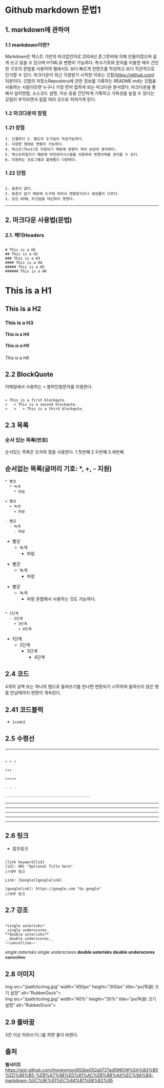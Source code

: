 # Github markdown 문법1



## 1. markdown에 관하여
### 1.1 markdown이란?

Markdown은 텍스트 기반의 마크업언어로 2004년 존그루버에 의해 만들어졌으며 쉽게 쓰고 읽을 수 있으며 HTML로 변환이 가능하다. 특수기호와 문자를 이용한 매우 간단한 구조의 문법을 사용하여 웹에서도 보다 빠르게 컨텐츠를 작성하고 보다 직관적으로 인식할 수 있다. 마크다운이 최근 각광받기 시작한 이유는 깃헙(https://github.com) 덕분이다. 깃헙의 저장소Repository에 관한 정보를 기록하는 README.md는 깃헙을 사용하는 사람이라면 누구나 가장 먼저 접하게 되는 마크다운 문서였다. 마크다운을 통해서 설치방법, 소스코드 설명, 이슈 등을 간단하게 기록하고 가독성을 높일 수 있다는 강점이 부각되면서 점점 여러 곳으로 퍼져가게 된다.

### 1.2 마크다운의 장점

### 1.21 장점 
<pre><code>1. 간결하다 2. 별도의 도구없이 작성가능하다.
3. 다양한 형태로 변환이 가능하다.
4. 텍스트(Text)로 저장되기 때문에 용량이 적어 보관이 용이하다.
5. 텍스트파일이기 때문에 버전관리시스템을 이용하여 변경이력을 관리할 수 있다.
6. 지원하는 프로그램과 플랫폼이 다양하다.</code></pre>

### 1.22 단점 
<pre><code>
1. 표준이 없다.
2. 표준이 없기 때문에 도구에 따라서 변환방식이나 생성물이 다르다.
3. 모든 HTML 마크업을 대신하지 못한다.
</code></pre>


<hr/>

## 2. 마크다운 사용법(문법)
### 2.1. 헤더Headers
<pre><code>
# This is a H1
## This is a H2
### This is a H3
#### This is a H4
##### This is a H5
###### This is a H6
</code></pre>
# This is a H1
## This is a H2
### This is a H3
#### This is a H4
##### This is a H5
###### This is a H6
## 2.2 BlockQuote
이메일에서 사용하는 > 블럭인용문자를 이용한다.
<pre><code>
> This is a first blockqute.
>	> This is a second blockqute.
>	>	> This is a third blockqute.
</code></pre>


## 2.3 목록
### 순서 있는 목록(번호)
순서있는 목록은 숫자와 점을 사용한다.
1.첫번쨰
2.두번쨰
3.세번째
## 순서없는 목록(글머리 기호: *, +, - 지원)
<pre><code>* 빨강
  * 녹색
    * 파랑

+ 빨강
  + 녹색
    + 파랑

- 빨강
  - 녹색
    - 파랑
</code></pre>
* 빨강
  * 녹색
    * 파랑

+ 빨강
  + 녹색
    + 파랑

- 빨강
  - 녹색
    - 파랑
혼합해서 사용하는 것도 가능하다.

<pre><code>
* 1단계
  - 2단계
    + 3단계
      + 4단계
</code></pre>
* 1단계
  - 2단계
    + 3단계
      + 4단계


## 2.4 코드

4개의 공백 또는 하나의 탭으로 들여쓰기를 만나면 변환되기 시작하여 들여쓰지 않은 행을 만날때까지 변환이 계속된다.

## 2.41 코드블럭

* <pre><code>{code}</code></pre>

   
## 2.5 수평선 <hr/>

<pre><code>
* * *

***

*****

- - -

---------------------------------------
</code></pre>
* * *

***

*****

- - -

---------------------------------------
   
## 2.6 링크
* 참조링크

<pre><code>
[link keyword][id]
[id]: URL "Optional Title here"
//내부 링크

Link: [Google][googlelink]

[googlelink]: https://google.com "Go google"
//외부 링크
</code></pre>
   

## 2.7 강조
<pre><code>
*single asterisks*
_single underscores_
**double asterisks**
__double underscores__
~~cancelline~~
</code></pre>
*single asterisks*
_single underscores_
**double asterisks**
__double underscores__
~~cancelline~~
   
## 2.8 이미지 

img src="/path/to/img.jpg" width="450px" height="300px" title="px(픽셀) 크기 설정" alt="RubberDuck"></img><br/>
img src="/path/to/img.jpg" width="40%" height="30%" title="px(픽셀) 크기 설정" alt="RubberDuck"></img>
   
## 2.9 줄바꿈
3칸 이상 띄워쓰기( )를 하면 줄이 바뀐다.
   







## 출처   



**웹사이트**   
https://gist.github.com/ihoneymon/652be052a0727ad59601#%EA%B3%B5%ED%86%B5-%EB%A7%88%ED%81%AC%EB%8B%A4%EC%9A%B4-markdown-%EC%9E%91%EC%84%B1%EB%B2%95




